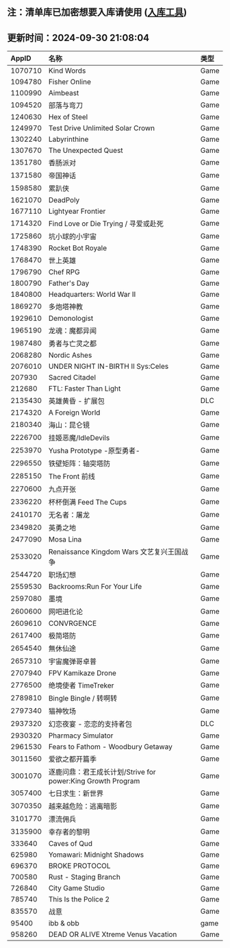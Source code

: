 ## 注：清单库已加密想要入库请使用 ([入库工具](https://github.com/BlankTMing/ManifestAutoUpdate/releases))

## 更新时间：2024-09-30 21:08:04
| AppID | 名称 | 类型  |
| :-------------------- | :----------------------------- | :----------- |
| 1070710 | Kind Words| Game |
| 1094780 | Fisher Online| Game |
| 1100990 | Aimbeast| Game |
| 1094520 | 部落与弯刀| Game |
| 1240630 | Hex of Steel| Game |
| 1249970 | Test Drive Unlimited Solar Crown| Game |
| 1302240 | Labyrinthine| Game |
| 1307670 | The Unexpected Quest| Game |
| 1351780 | 香肠派对| Game |
| 1371580 | 帝国神话| Game |
| 1598580 | 累趴侠| Game |
| 1621070 | DeadPoly| Game |
| 1677110 | Lightyear Frontier| Game |
| 1714320 | Find Love or Die Trying / 寻爱或赴死| Game |
| 1725860 | 坑小球的小宇宙| Game |
| 1748390 | Rocket Bot Royale| Game |
| 1768470 | 世上英雄| Game |
| 1796790 | Chef RPG| Game |
| 1800790 | Father's Day| Game |
| 1840800 | Headquarters: World War II| Game |
| 1869270 | 多炮塔神教| Game |
| 1929610 | Demonologist| Game |
| 1965190 | 龙魂：魔都异闻| Game |
| 1987480 | 勇者与亡灵之都| Game |
| 2068280 | Nordic Ashes| Game |
| 2076010 | UNDER NIGHT IN-BIRTH II Sys:Celes| Game |
| 207930 | Sacred Citadel| Game |
| 212680 | FTL: Faster Than Light| Game |
| 2135430 | 英雄黄昏 - 扩展包| DLC |
| 2174320 | A Foreign World| Game |
| 2180340 | 海山：昆仑镜| Game |
| 2226700 | 挂姬恶魔/IdleDevils| Game |
| 2253970 | Yusha Prototype -原型勇者-| Game |
| 2296550 | 铁壁矩阵：轴突塔防| Game |
| 2285150 | The Front 前线| Game |
| 2270600 | 九点开张| Game |
| 2336220 | 杯杯倒满 Feed The Cups| Game |
| 2410170 | 无名者：屠龙| Game |
| 2349820 | 英勇之地| Game |
| 2477090 | Mosa Lina| Game |
| 2533020 | Renaissance Kingdom Wars 文艺复兴王国战争| Game |
| 2544720 | 职场幻想| Game |
| 2559530 | Backrooms:Run For Your Life| Game |
| 2597080 | 墨境| Game |
| 2600600 | 网吧进化论| Game |
| 2609610 | CONVRGENCE| Game |
| 2617400 | 极简塔防| Game |
| 2654540 | 無休仙途| Game |
| 2657310 | 宇宙魔弹哥卓普| Game |
| 2707940 | FPV Kamikaze Drone| Game |
| 2776500 | 绝境使者 TimeTreker| Game |
| 2789810 | Bingle Bingle / 转啊转| Game |
| 2797340 | 猫神牧场| Game |
| 2937320 | 幻恋夜宴 - 恋恋的支持者包| DLC |
| 2930320 | Pharmacy Simulator| Game |
| 2961530 | Fears to Fathom - Woodbury Getaway| Game |
| 3011560 | 爱欲之都开篇季| Game |
| 3001070 | 逐鹿问鼎：君王成长计划/Strive for power:King Growth Program| Game |
| 3057400 | 七日求生：新世界| Game |
| 3070350 | 越来越危险：逃离暗影| Game |
| 3101770 | 漂流佣兵| Game |
| 3135900 | 幸存者的黎明| Game |
| 333640 | Caves of Qud| Game |
| 625980 | Yomawari: Midnight Shadows| Game |
| 696370 | BROKE PROTOCOL| Game |
| 700580 | Rust - Staging Branch| Game |
| 726840 | City Game Studio| Game |
| 785740 | This Is the Police 2| Game |
| 835570 | 战意| Game |
| 95400 | ibb & obb| game |
| 958260 | DEAD OR ALIVE Xtreme Venus Vacation| Game |
